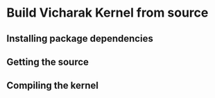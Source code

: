 # Build Vicharak Kernel from source

## Installing package dependencies

## Getting the source

## Compiling the kernel
